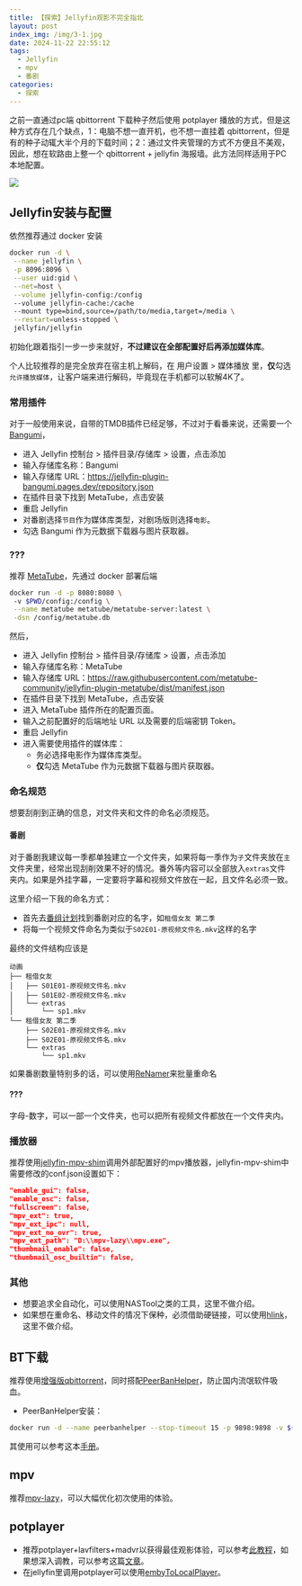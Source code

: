 ```yaml
---
title: 【探索】Jellyfin观影不完全指北
layout: post
index_img: /img/3-1.jpg
date: 2024-11-22 22:55:12
tags:
  - Jellyfin
  - mpv
  - 番剧
categories:
  - 探索
---
```


之前一直通过pc端 qbittorrent 下载种子然后使用 potplayer 播放的方式，但是这种方式存在几个缺点，1：电脑不想一直开机，也不想一直挂着 qbittorrent，但是有的种子动辄大半个月的下载时间；2：通过文件夹管理的方式不方便且不美观，因此，想在软路由上整一个 qbittorrent + jellyfin 海报墙。此方法同样适用于PC本地配置。

![](/img/3-1.jpg)

## Jellyfin安装与配置
依然推荐通过 docker 安装
```bash
docker run -d \
 --name jellyfin \
 -p 8096:8096 \
 --user uid:gid \
 --net=host \
 --volume jellyfin-config:/config
 --volume jellyfin-cache:/cache
 --mount type=bind,source=/path/to/media,target=/media \
 --restart=unless-stopped \
 jellyfin/jellyfin
```
初始化跟着指引一步一步来就好，**不过建议在全部配置好后再添加媒体库**。

个人比较推荐的是完全放弃在宿主机上解码，在 用户设置 > 媒体播放 里，**仅**勾选`允许播放媒体`，让客户端来进行解码，毕竟现在手机都可以软解4K了。

### 常用插件
对于一般使用来说，自带的TMDB插件已经足够，不过对于看番来说，还需要一个[Bangumi](https://github.com/kookxiang/jellyfin-plugin-bangumi)，

- 进入 Jellyfin 控制台 > 插件目录/存储库 > 设置，点击添加
- 输入存储库名称：Bangumi
- 输入存储库 URL：https://jellyfin-plugin-bangumi.pages.dev/repository.json
- 在插件目录下找到 MetaTube，点击安装
- 重启 Jellyfin
- 对番剧选择`节目`作为媒体库类型，对剧场版则选择`电影`。
- 勾选 Bangumi 作为元数据下载器与图片获取器。

### ???
推荐 [MetaTube](https://github.com/metatube-community/jellyfin-plugin-metatube)，先通过 docker 部署后端
```bash
docker run -d -p 8080:8080 \ 
 -v $PWD/config:/config \
 --name metatube metatube/metatube-server:latest \
 -dsn /config/metatube.db
```
然后，
- 进入 Jellyfin 控制台 > 插件目录/存储库 > 设置，点击添加
- 输入存储库名称：MetaTube
- 输入存储库 URL：https://raw.githubusercontent.com/metatube-community/jellyfin-plugin-metatube/dist/manifest.json
- 在插件目录下找到 MetaTube，点击安装
- 进入 MetaTube 插件所在的配置页面。
- 输入之前配置好的后端地址 URL 以及需要的后端密钥 Token。
- 重启 Jellyfin
- 进入需要使用插件的媒体库：
  - 务必选择电影作为媒体库类型。
  - **仅**勾选 MetaTube 作为元数据下载器与图片获取器。

### 命名规范
想要刮削到正确的信息，对文件夹和文件的命名必须规范。
#### 番剧
对于番剧我建议每一季都单独建立一个文件夹，如果将每一季作为`子`文件夹放在`主`文件夹里，经常出现刮削效果不好的情况。番外等内容可以全部放入`extras`文件夹内。如果是外挂字幕，一定要将字幕和视频文件放在一起，且文件名必须一致。

这里介绍一下我的命名方式：

- 首先去[番组计划](https://bgm.tv/)找到番剧对应的名字，如`租借女友 第二季`
- 将每一个视频文件命名为类似于`S02E01-原视频文件名.mkv`这样的名字

最终的文件结构应该是
```
动画
├── 租借女友
│   ├── S01E01-原视频文件名.mkv
│   ├── S01E02-原视频文件名.mkv
│   └── extras
│       └── sp1.mkv
└── 租借女友 第二季
    ├── S02E01-原视频文件名.mkv
    ├── S02E01-原视频文件名.mkv
    └── extras
        └── sp1.mkv
```
如果番剧数量特别多的话，可以使用[ReNamer](https://www.den4b.com/downloads/renamer)来批量重命名

#### ???
字母-数字，可以一部一个文件夹，也可以把所有视频文件都放在一个文件夹内。

### 播放器
推荐使用[jellyfin-mpv-shim](https://github.com/jellyfin/jellyfin-mpv-shim)调用外部配置好的mpv播放器，jellyfin-mpv-shim中需要修改的conf.json设置如下：

```json
"enable_gui": false,
"enable_osc": false,
"fullscreen": false,
"mpv_ext": true,
"mpv_ext_ipc": null,
"mpv_ext_no_ovr": true,
"mpv_ext_path": "D:\\mpv-lazy\\mpv.exe",
"thumbnail_enable": false,
"thumbnail_osc_builtin": false,
```


### 其他
- 想要追求全自动化，可以使用NASTool之类的工具，这里不做介绍。
- 如果想在重命名、移动文件的情况下保种，必须借助硬链接，可以使用[hlink](https://github.com/likun7981/hlink)，这里不做介绍。


## BT下载
推荐使用[增强版qbittorrent](https://github.com/c0re100/qBittorrent-Enhanced-Edition)，同时搭配[PeerBanHelper](https://github.com/PBH-BTN/PeerBanHelper)，防止国内流氓软件吸血。

- PeerBanHelper安装：

```bash
docker run -d --name peerbanhelper --stop-timeout 15 -p 9898:9898 -v ${PWD}/:/app/data/ ghostchu/peerbanhelper:latest
```

其使用可以参考这本[手册](https://docs.pbh-btn.com/docs/intro)。

## mpv
推荐[mpv-lazy](https://github.com/hooke007/MPV_lazy)，可以大幅优化初次使用的体验。

## potplayer
- 推荐potplayer+lavfilters+madvr以获得最佳观影体验，可以参考[此教程](https://vcb-s.com/archives/7228/comment-page-10)，如果想深入调教，可以参考这篇[文章](https://lysandria1985.blogspot.com/2013/01/3-madvr.html)。
- 在jellyfin里调用potplayer可以使用[embyToLocalPlayer](https://github.com/kjtsune/embyToLocalPlayer)。